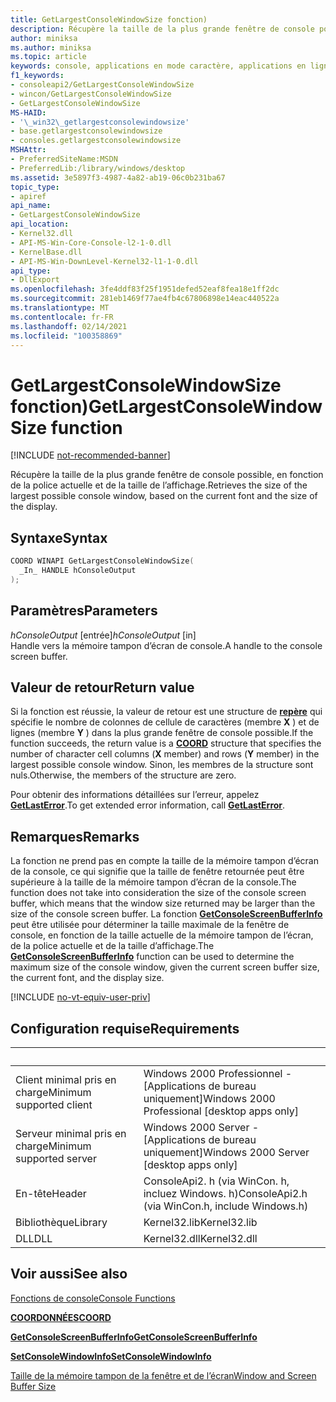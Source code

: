 ```yaml
---
title: GetLargestConsoleWindowSize fonction)
description: Récupère la taille de la plus grande fenêtre de console possible, en fonction de la police actuelle et de la taille de l’affichage.
author: miniksa
ms.author: miniksa
ms.topic: article
keywords: console, applications en mode caractère, applications en ligne de commande, applications de terminal, API console
f1_keywords:
- consoleapi2/GetLargestConsoleWindowSize
- wincon/GetLargestConsoleWindowSize
- GetLargestConsoleWindowSize
MS-HAID:
- '\_win32\_getlargestconsolewindowsize'
- base.getlargestconsolewindowsize
- consoles.getlargestconsolewindowsize
MSHAttr:
- PreferredSiteName:MSDN
- PreferredLib:/library/windows/desktop
ms.assetid: 3e5897f3-4987-4a82-ab19-06c0b231ba67
topic_type:
- apiref
api_name:
- GetLargestConsoleWindowSize
api_location:
- Kernel32.dll
- API-MS-Win-Core-Console-l2-1-0.dll
- KernelBase.dll
- API-MS-Win-DownLevel-Kernel32-l1-1-0.dll
api_type:
- DllExport
ms.openlocfilehash: 3fe4ddf83f25f1951defed52eaf8fea18e1ff2dc
ms.sourcegitcommit: 281eb1469f77ae4fb4c67806898e14eac440522a
ms.translationtype: MT
ms.contentlocale: fr-FR
ms.lasthandoff: 02/14/2021
ms.locfileid: "100358869"
---
```

# <a name="getlargestconsolewindowsize-function"></a><span data-ttu-id="df27a-104">GetLargestConsoleWindowSize fonction)</span><span class="sxs-lookup"><span data-stu-id="df27a-104">GetLargestConsoleWindowSize function</span></span>

[!INCLUDE [not-recommended-banner](./includes/not-recommended-banner.md)]

<span data-ttu-id="df27a-105">Récupère la taille de la plus grande fenêtre de console possible, en fonction de la police actuelle et de la taille de l’affichage.</span><span class="sxs-lookup"><span data-stu-id="df27a-105">Retrieves the size of the largest possible console window, based on the current font and the size of the display.</span></span>

## <a name="syntax"></a><span data-ttu-id="df27a-106">Syntaxe</span><span class="sxs-lookup"><span data-stu-id="df27a-106">Syntax</span></span>

```C
COORD WINAPI GetLargestConsoleWindowSize(
  _In_ HANDLE hConsoleOutput
);
```

## <a name="parameters"></a><span data-ttu-id="df27a-107">Paramètres</span><span class="sxs-lookup"><span data-stu-id="df27a-107">Parameters</span></span>

<span data-ttu-id="df27a-108">*hConsoleOutput* \[entrée\]</span><span class="sxs-lookup"><span data-stu-id="df27a-108">*hConsoleOutput* \[in\]</span></span>  
<span data-ttu-id="df27a-109">Handle vers la mémoire tampon d’écran de console.</span><span class="sxs-lookup"><span data-stu-id="df27a-109">A handle to the console screen buffer.</span></span>

## <a name="return-value"></a><span data-ttu-id="df27a-110">Valeur de retour</span><span class="sxs-lookup"><span data-stu-id="df27a-110">Return value</span></span>

<span data-ttu-id="df27a-111">Si la fonction est réussie, la valeur de retour est une structure de [**repère**](coord-str.md) qui spécifie le nombre de colonnes de cellule de caractères (membre **X** ) et de lignes (membre **Y** ) dans la plus grande fenêtre de console possible.</span><span class="sxs-lookup"><span data-stu-id="df27a-111">If the function succeeds, the return value is a [**COORD**](coord-str.md) structure that specifies the number of character cell columns (**X** member) and rows (**Y** member) in the largest possible console window.</span></span> <span data-ttu-id="df27a-112">Sinon, les membres de la structure sont nuls.</span><span class="sxs-lookup"><span data-stu-id="df27a-112">Otherwise, the members of the structure are zero.</span></span>

<span data-ttu-id="df27a-113">Pour obtenir des informations détaillées sur l’erreur, appelez [**GetLastError**](/windows/win32/api/errhandlingapi/nf-errhandlingapi-getlasterror).</span><span class="sxs-lookup"><span data-stu-id="df27a-113">To get extended error information, call [**GetLastError**](/windows/win32/api/errhandlingapi/nf-errhandlingapi-getlasterror).</span></span>

## <a name="remarks"></a><span data-ttu-id="df27a-114">Remarques</span><span class="sxs-lookup"><span data-stu-id="df27a-114">Remarks</span></span>

<span data-ttu-id="df27a-115">La fonction ne prend pas en compte la taille de la mémoire tampon d’écran de la console, ce qui signifie que la taille de fenêtre retournée peut être supérieure à la taille de la mémoire tampon d’écran de la console.</span><span class="sxs-lookup"><span data-stu-id="df27a-115">The function does not take into consideration the size of the console screen buffer, which means that the window size returned may be larger than the size of the console screen buffer.</span></span> <span data-ttu-id="df27a-116">La fonction [**GetConsoleScreenBufferInfo**](getconsolescreenbufferinfo.md) peut être utilisée pour déterminer la taille maximale de la fenêtre de console, en fonction de la taille actuelle de la mémoire tampon de l’écran, de la police actuelle et de la taille d’affichage.</span><span class="sxs-lookup"><span data-stu-id="df27a-116">The [**GetConsoleScreenBufferInfo**](getconsolescreenbufferinfo.md) function can be used to determine the maximum size of the console window, given the current screen buffer size, the current font, and the display size.</span></span>

[!INCLUDE [no-vt-equiv-user-priv](./includes/no-vt-equiv-user-priv.md)]

## <a name="requirements"></a><span data-ttu-id="df27a-117">Configuration requise</span><span class="sxs-lookup"><span data-stu-id="df27a-117">Requirements</span></span>

| &nbsp; | &nbsp; |
|-|-|
| <span data-ttu-id="df27a-118">Client minimal pris en charge</span><span class="sxs-lookup"><span data-stu-id="df27a-118">Minimum supported client</span></span> | <span data-ttu-id="df27a-119">Windows 2000 Professionnel - \[Applications de bureau uniquement\]</span><span class="sxs-lookup"><span data-stu-id="df27a-119">Windows 2000 Professional \[desktop apps only\]</span></span> |
| <span data-ttu-id="df27a-120">Serveur minimal pris en charge</span><span class="sxs-lookup"><span data-stu-id="df27a-120">Minimum supported server</span></span> | <span data-ttu-id="df27a-121">Windows 2000 Server - \[Applications de bureau uniquement\]</span><span class="sxs-lookup"><span data-stu-id="df27a-121">Windows 2000 Server \[desktop apps only\]</span></span> |
| <span data-ttu-id="df27a-122">En-tête</span><span class="sxs-lookup"><span data-stu-id="df27a-122">Header</span></span> | <span data-ttu-id="df27a-123">ConsoleApi2. h (via WinCon. h, incluez Windows. h)</span><span class="sxs-lookup"><span data-stu-id="df27a-123">ConsoleApi2.h (via WinCon.h, include Windows.h)</span></span> |
| <span data-ttu-id="df27a-124">Bibliothèque</span><span class="sxs-lookup"><span data-stu-id="df27a-124">Library</span></span> | <span data-ttu-id="df27a-125">Kernel32.lib</span><span class="sxs-lookup"><span data-stu-id="df27a-125">Kernel32.lib</span></span> |
| <span data-ttu-id="df27a-126">DLL</span><span class="sxs-lookup"><span data-stu-id="df27a-126">DLL</span></span> | <span data-ttu-id="df27a-127">Kernel32.dll</span><span class="sxs-lookup"><span data-stu-id="df27a-127">Kernel32.dll</span></span> |

## <a name="see-also"></a><span data-ttu-id="df27a-128">Voir aussi</span><span class="sxs-lookup"><span data-stu-id="df27a-128">See also</span></span>

[<span data-ttu-id="df27a-129">Fonctions de console</span><span class="sxs-lookup"><span data-stu-id="df27a-129">Console Functions</span></span>](console-functions.md)

[<span data-ttu-id="df27a-130">**COORDONNÉES**</span><span class="sxs-lookup"><span data-stu-id="df27a-130">**COORD**</span></span>](coord-str.md)

[<span data-ttu-id="df27a-131">**GetConsoleScreenBufferInfo**</span><span class="sxs-lookup"><span data-stu-id="df27a-131">**GetConsoleScreenBufferInfo**</span></span>](getconsolescreenbufferinfo.md)

[<span data-ttu-id="df27a-132">**SetConsoleWindowInfo**</span><span class="sxs-lookup"><span data-stu-id="df27a-132">**SetConsoleWindowInfo**</span></span>](setconsolewindowinfo.md)

[<span data-ttu-id="df27a-133">Taille de la mémoire tampon de la fenêtre et de l’écran</span><span class="sxs-lookup"><span data-stu-id="df27a-133">Window and Screen Buffer Size</span></span>](window-and-screen-buffer-size.md)
